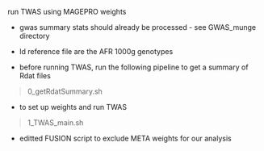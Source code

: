 run TWAS using MAGEPRO weights

- gwas summary stats should already be processed - see GWAS_munge directory 

- ld reference file are the AFR 1000g genotypes

- before running TWAS, run the following pipeline to get a summary of Rdat files 
> 0_getRdatSummary.sh 

- to set up weights and run TWAS 
> 1_TWAS_main.sh

- editted FUSION script to exclude META weights for our analysis 
